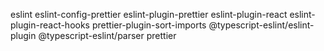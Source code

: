 eslint eslint-config-prettier eslint-plugin-prettier eslint-plugin-react eslint-plugin-react-hooks prettier-plugin-sort-imports @typescript-eslint/eslint-plugin @typescript-eslint/parser prettier